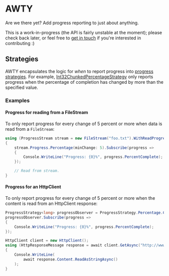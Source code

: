# AWTY

Are we there yet? Add progress reporting to just about anything.

This is a work-in-progress (the API is fairly unstable at the moment); please check back later, or feel free to [get in touch](https://github.com/tintoy/AWTY/issues/new) if you're interested in contributing :)

## Strategies

AWTY encapsulates the logic for _when_ to report progress into [progress strategies](src/AWTY.Core/Core/Strategies/ProgressStrategy.cs).
For example, [Int32ChunkedPercentageStrategy](src/AWTY.Core/Core/Strategies/Int32ChunkedPercentageStrategy.cs) only reports progress when the percentage of completion has changed by more than the specified value.

### Examples

#### Progress for reading from a FileStream

To only report progress for every change of 5 percent or more when data is read from a `FileStream`:

```csharp
using (ProgressStream stream = new FileStream("foo.txt").WithReadProgress(progressObserver))
{
    stream.Progress.Percentage(minChange: 5).Subscribe(progress =>
    {
        Console.WriteLine("Progress: {0}%", progress.PercentComplete);
    });

    // Read from stream.
}
```

#### Progress for an HttpClient

To only report progress for every change of 5 percent or more when the content is read from an HttpClient response:

```csharp
ProgressStrategy<long> progressObserver = ProgressStrategy.Percentage.Chunked.Int64(5);
progressObserver.Subscribe(progress =>
{
    Console.WriteLine("Progress: {0}%", progress.PercentComplete);
});

HttpClient client = new HttpClient();
using (HttpResponseMessage response = await client.GetAsync("http://www.google.com/").WithProgress(progressObserver))
{
    Console.WriteLine(
        await response.Content.ReadAsStringAsync()
    );
}
```
